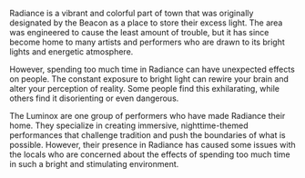 Radiance is a vibrant and colorful part of town that was originally designated by the Beacon as a place to store their excess light. The area was engineered to cause the least amount of trouble, but it has since become home to many artists and performers who are drawn to its bright lights and energetic atmosphere.

However, spending too much time in Radiance can have unexpected effects on people. The constant exposure to bright light can rewire your brain and alter your perception of reality. Some people find this exhilarating, while others find it disorienting or even dangerous.

The Luminox are one group of performers who have made Radiance their home. They specialize in creating immersive, nighttime-themed performances that challenge tradition and push the boundaries of what is possible. However, their presence in Radiance has caused some issues with the locals who are concerned about the effects of spending too much time in such a bright and stimulating environment.